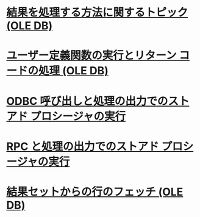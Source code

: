# [結果を処理する方法に関するトピック (OLE DB)](processing-results-how-to-topics-ole-db.md)

# [ユーザー定義関数の実行とリターン コードの処理 (OLE DB)](execute-a-user-defined-function-and-process-return-code-ole-db.md)
# [ODBC 呼び出しと処理の出力でのストアド プロシージャの実行](execute-stored-procedure-with-odbc-call-and-process-output.md)
# [RPC と処理の出力でのストアド プロシージャの実行](execute-stored-procedure-with-rpc-and-process-output.md)
# [結果セットからの行のフェッチ (OLE DB)](fetch-rows-from-a-result-set-ole-db.md)

